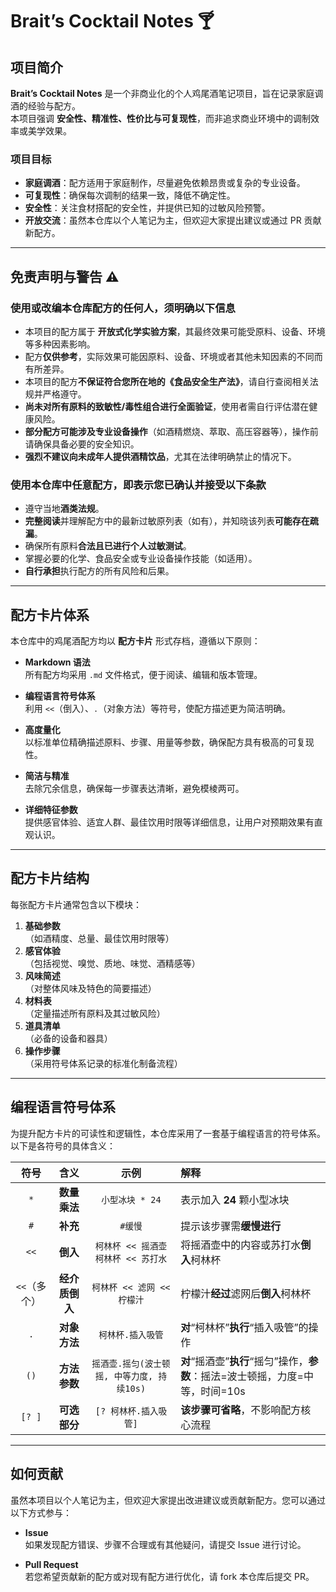 # Brait’s Cocktail Notes 🍸

## 项目简介

**Brait’s Cocktail Notes** 是一个非商业化的个人鸡尾酒笔记项目，旨在记录家庭调酒的经验与配方。  
本项目强调 **安全性、精准性、性价比与可复现性**，而非追求商业环境中的调制效率或美学效果。

### 项目目标

- **家庭调酒**：配方适用于家庭制作，尽量避免依赖昂贵或复杂的专业设备。
- **可复现性**：确保每次调制的结果一致，降低不确定性。  
- **安全性**：关注食材搭配的安全性，并提供已知的过敏风险预警。  
- **开放交流**：虽然本仓库以个人笔记为主，但欢迎大家提出建议或通过 PR 贡献新配方。

---

## 免责声明与警告 ⚠️

### 使用或改编本仓库配方的任何人，须明确以下信息

- 本项目的配方属于 **开放式化学实验方案**，其最终效果可能受原料、设备、环境等多种因素影响。
- 配方**仅供参考**，实际效果可能因原料、设备、环境或者其他未知因素的不同而有所差异。
- 本项目的配方**不保证符合您所在地的《食品安全生产法》**，请自行查阅相关法规并严格遵守。  
- **尚未对所有原料的致敏性/毒性组合进行全面验证**，使用者需自行评估潜在健康风险。  
- **部分配方可能涉及专业设备操作**（如酒精燃烧、萃取、高压容器等），操作前请确保具备必要的安全知识。  
- **强烈不建议向未成年人提供酒精饮品**，尤其在法律明确禁止的情况下。

### 使用本仓库中任意配方，即表示您已确认并接受以下条款

- 遵守当地**酒类法规**。  
- **完整阅读**并理解配方中的最新过敏原列表（如有），并知晓该列表**可能存在疏漏**。  
- 确保所有原料**合法且已进行个人过敏测试**。  
- 掌握必要的化学、食品安全或专业设备操作技能（如适用）。  
- **自行承担**执行配方的所有风险和后果。

---

## 配方卡片体系

本仓库中的鸡尾酒配方均以 **配方卡片** 形式存档，遵循以下原则：

- **Markdown 语法**  
  所有配方均采用 `.md` 文件格式，便于阅读、编辑和版本管理。

- **编程语言符号体系**  
  利用 `<<`（倒入）、`.`（对象方法）等符号，使配方描述更为简洁明确。

- **高度量化**  
  以标准单位精确描述原料、步骤、用量等参数，确保配方具有极高的可复现性。

- **简洁与精准**  
  去除冗余信息，确保每一步骤表达清晰，避免模棱两可。

- **详细特征参数**  
  提供感官体验、适宜人群、最佳饮用时限等详细信息，让用户对预期效果有直观认识。

---

## 配方卡片结构

每张配方卡片通常包含以下模块：

1. **基础参数**  
    （如酒精度、总量、最佳饮用时限等）
2. **感官体验**  
    （包括视觉、嗅觉、质地、味觉、酒精感等）
3. **风味简述**  
    （对整体风味及特色的简要描述）
4. **材料表**  
    （定量描述所有原料及其过敏风险）
5. **道具清单**  
    （必备的设备和器具）
6. **操作步骤**  
    （采用符号体系记录的标准化制备流程）

---

## 编程语言符号体系

为提升配方卡片的可读性和逻辑性，本仓库采用了一套基于编程语言的符号体系。以下是各符号的具体含义：

| 符号 | 含义 | 示例 | 解释 |
| :-: | :-: | :-: | :- |
| `*` | **数量乘法** | `小型冰块 * 24` | 表示加入 **24** 颗小型冰块 |
| `#` | **补充** | `#缓慢` | 提示该步骤需**缓慢进行** |
| `<<` | **倒入** | `柯林杯 << 摇酒壶`<br>`柯林杯 << 苏打水` | 将摇酒壶中的内容或苏打水**倒入**柯林杯 |
| `<<`（多个） | **经介质倒入** | `柯林杯 << 滤网 << 柠檬汁` | 柠檬汁**经过**滤网后**倒入**柯林杯 |
| `.` | **对象方法** | `柯林杯.插入吸管` | **对**“柯林杯”**执行**“插入吸管”的操作 |
| `()` | **方法参数** | `摇酒壶.摇匀(波士顿摇, 中等力度, 持续10s)` | **对**“摇酒壶”**执行**“摇匀”操作，**参数**：摇法=波士顿摇，力度=中等，时间=10s |
| `[? ]` | **可选部分** | `[? 柯林杯.插入吸管]` | **该步骤可省略**，不影响配方核心流程 |

---

## 如何贡献

虽然本项目以个人笔记为主，但欢迎大家提出改进建议或贡献新配方。您可以通过以下方式参与：

- **Issue**  
  如果发现配方错误、步骤不合理或有其他疑问，请提交 Issue 进行讨论。

- **Pull Request**  
  若您希望贡献新的配方或对现有配方进行优化，请 fork 本仓库后提交 PR。
